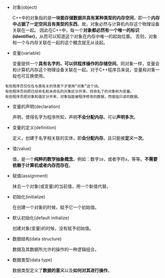 <!--
 * @Author: Loren
 * @Date: 2022-04-11 21:03:51
 * @LastEditTime: 2022-04-12 00:22:03
 * @FilePath: /c_plus_plus_book/gitbook/Glossary.md
 * @Description: C Plus Plus Book Glossary.
 * 
 * Copyright (c) 2022 by Loren, All Rights Reserved. 
-->

* 对象(object)

  C++中的对象指的是**一块能存储数据并具有某种类型的内存空间**，即一个**内存中占据了一定空间且有类型的东西**。故，对象必然与计算机内存这个物理设备关联在一起。
  因此在C++中，每一个**对象都必然有一个唯一的标识(identifier)**，从而可以知道这个对象在内存中唯一的起始位置。
  否则，对象和一个与内存关联在一起的这个概念就无从谈起。

* 变量(variable)
  
  变量提供一个**具有名字的、可以供程序操作的存储空间**。同对象一样，变量会和计算机内存这个物理设备关联在一起。对于C++程序员来说，变量和对象一般也可互换使用。

```text
有些程序员仅仅在与类有关的场景下才使用“对象”这个词。
有些程序员则把已经命名和未命名的对象区分开来。将命名了的对象称为变量。
有些程序员把对象和值区分开来，对象指能被程序修改的数据，而值指只读的数据。
```

* 变量的声明(declaration)
  
  声明，使得名字为程序所知，声明**不会分配内存**。可以**声明多次**。

* 变量的定义(definition)
  
  定义，创建于名字相关联的实体，即**会分配内存**。且只能被**定义一次**。

* 值(value)
  
  值，是一个**纯粹的数学抽象概念**。例如：数字`10`，或者字符`a`，等等。**不需要依赖于计算机或者内存而存在**。

* 赋值(assignment)
  
  抹去一个对象(或变量)的当前值，用一个新值代替。

* 初始化(initialize)
  
  在创建一个对象的时候，赋予它一个初始值。

* 默认初始化(default initialize)
  
  创建对象(变量)的时候，没有赋予初始值。

* 数据结构(data structure)
  
  数据及其数据所允许的操作的一种逻辑组合。

* 数据类型(data type)
  
   数据类型定义了**数据的意义**以及**如何对其进行操作**。